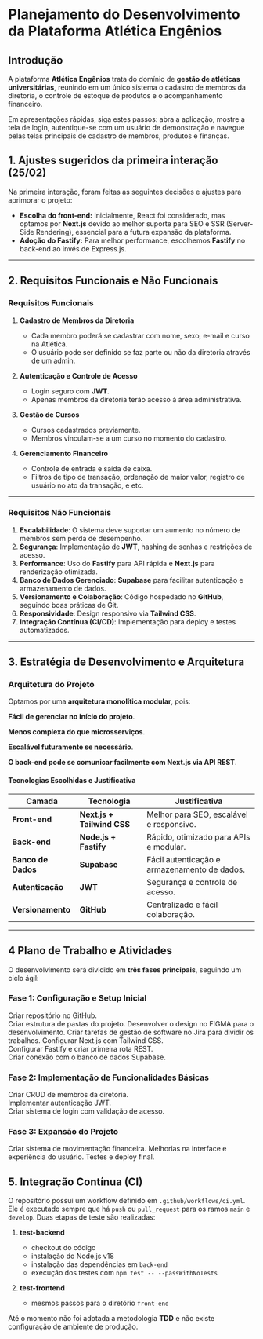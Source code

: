 # Planejamento do Desenvolvimento da Plataforma Atlética Engênios

## Introdução
A plataforma **Atlética Engênios** trata do domínio de **gestão de atléticas universitárias**, reunindo em um único sistema o cadastro de membros da diretoria, o controle de estoque de produtos e o acompanhamento financeiro.

Em apresentações rápidas, siga estes passos: abra a aplicação, mostre a tela de login, autentique-se com um usuário de demonstração e navegue pelas telas principais de cadastro de membros, produtos e finanças.

## **1. Ajustes sugeridos da primeira interação (25/02)**
Na primeira interação, foram feitas as seguintes decisões e ajustes para aprimorar o projeto:

- **Escolha do front-end:** Inicialmente, React foi considerado, mas optamos por **Next.js** devido ao melhor suporte para SEO e SSR (Server-Side Rendering), essencial para a futura expansão da plataforma.
- **Adoção do Fastify:** Para melhor performance, escolhemos **Fastify** no back-end ao invés de Express.js.

---

## **2. Requisitos Funcionais e Não Funcionais**

### **Requisitos Funcionais**

1. **Cadastro de Membros da Diretoria**
   - Cada membro poderá se cadastrar com nome, sexo, e-mail e curso na Atlética.
   - O usuário pode ser definido se faz parte ou não da diretoria através de um admin.
   
2. **Autenticação e Controle de Acesso**
   - Login seguro com **JWT**.
   - Apenas membros da diretoria terão acesso à área administrativa.
   
3. **Gestão de Cursos**
   - Cursos cadastrados previamente.
   - Membros vinculam-se a um curso no momento do cadastro.
   
4. **Gerenciamento Financeiro**
   - Controle de entrada e saída de caixa.
   - Filtros de tipo de transação, ordenação de maior valor, registro de usuário no ato da transação, e etc.

---

### **Requisitos Não Funcionais**

1. **Escalabilidade**: O sistema deve suportar um aumento no número de membros sem perda de desempenho.
2. **Segurança**: Implementação de **JWT**, hashing de senhas e restrições de acesso.
3. **Performance**: Uso do **Fastify** para API rápida e **Next.js** para renderização otimizada.
4. **Banco de Dados Gerenciado**: **Supabase** para facilitar autenticação e armazenamento de dados.
5. **Versionamento e Colaboração**: Código hospedado no **GitHub**, seguindo boas práticas de Git.
6. **Responsividade**: Design responsivo via **Tailwind CSS**.
7. **Integração Contínua (CI/CD)**: Implementação para deploy e testes automatizados.

---

## **3. Estratégia de Desenvolvimento e Arquitetura**

### **Arquitetura do Projeto**
Optamos por uma **arquitetura monolítica modular**, pois:

**Fácil de gerenciar no início do projeto**.

**Menos complexa do que microsserviços**.

**Escalável futuramente se necessário**.

**O back-end pode se comunicar facilmente com Next.js via API REST**.


#### **Tecnologias Escolhidas e Justificativa**

| Camada | Tecnologia | Justificativa |
|--------|-------------|-----------------|
| **Front-end** | **Next.js + Tailwind CSS** | Melhor para SEO, escalável e responsivo. |
| **Back-end** | **Node.js + Fastify** | Rápido, otimizado para APIs e modular. |
| **Banco de Dados** | **Supabase** | Fácil autenticação e armazenamento de dados. |
| **Autenticação** | **JWT** | Segurança e controle de acesso. |
| **Versionamento** | **GitHub** | Centralizado e fácil colaboração. |


---

## **4 Plano de Trabalho e Atividades**

O desenvolvimento será dividido em **três fases principais**, seguindo um ciclo ágil:

### **Fase 1: Configuração e Setup Inicial**
Criar repositório no GitHub.  
Criar estrutura de pastas do projeto. 
Desenvolver o design no FIGMA para o desenvolvimento.
Criar tarefas de gestão de software no Jira para dividir os trabalhos.
Configurar Next.js com Tailwind CSS.  
Configurar Fastify e criar primeira rota REST.  
Criar conexão com o banco de dados Supabase.  


### **Fase 2: Implementação de Funcionalidades Básicas**
Criar CRUD de membros da diretoria.  
Implementar autenticação JWT.  
Criar sistema de login com validação de acesso.  

### **Fase 3: Expansão do Projeto**
Criar sistema de movimentação financeira.
Melhorias na interface e experiência do usuário.
Testes e deploy final.

## **5. Integração Contínua (CI)**

O repositório possui um workflow definido em `.github/workflows/ci.yml`.
Ele é executado sempre que há `push` ou `pull_request` para os ramos `main` e `develop`.
Duas etapas de teste são realizadas:

1. **test-backend**
   - checkout do código
   - instalação do Node.js v18
   - instalação das dependências em `back-end`
   - execução dos testes com `npm test -- --passWithNoTests`

2. **test-frontend**
   - mesmos passos para o diretório `front-end`

Até o momento não foi adotada a metodologia **TDD** e não existe configuração de ambiente de produção.
